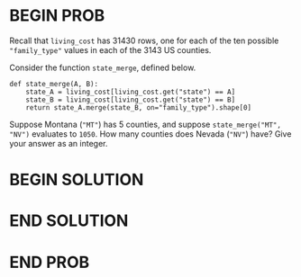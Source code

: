 # BEGIN PROB

Recall that `living_cost` has $31430$ rows, one for each of the ten
possible `"family_type"` values in each of the $3143$ US counties.

Consider the function `state_merge`, defined below.

    def state_merge(A, B):
        state_A = living_cost[living_cost.get("state") == A]
        state_B = living_cost[living_cost.get("state") == B]
        return state_A.merge(state_B, on="family_type").shape[0]

Suppose Montana (`"MT"`) has 5 counties, and suppose
`state_merge("MT", "NV")` evaluates to `1050`. How many counties does
Nevada (`"NV"`) have? Give your answer as an integer.

# BEGIN SOLUTION

# END SOLUTION

# END PROB